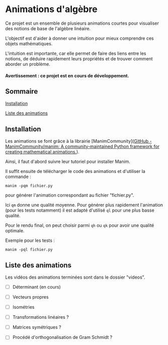 # Animations d'algèbre

Ce projet est un ensemble de plusieurs animations courtes pour visualiser des notions de base de l'algèbre linéaire.

L'objectif est d'aider à donner une intuition pour mieux comprendre ces objets mathématiques.

L'intuition est importante, car elle permet de faire des liens entre les notions, de déduire rapidement leurs propriétés et de trouver comment aborder un problème.

#### Avertissement : ce projet est en cours de développement.

## Sommaire

[Installation](#installation)

[Liste des animations](#animations)

## Installation<a name="installation"></a>

Les animations se font grâce à la librairie [ManimCommunity]([GitHub - ManimCommunity/manim: A community-maintained Python framework for creating mathematical animations.](https://github.com/ManimCommunity/manim)).

Ainsi, il faut d'abord suivre leur tutoriel pour installer Manim.

Il suffit ensuite de télécharger le code des animations et d'utiliser la commande :

```
manim -pqm fichier.py
```

pour générer l'animation correspondant au fichier "fichier.py".

Ici `qm` donne une qualité moyenne. Pour générer plus rapidement l'animation (pour les tests notamment) il est adapté d'utilisé `ql` pour une plus basse qualité.

Pour le rendu final, on peut choisir parmi `qh` ou `qk` pour avoir une qualité optimale.

Exemple pour les tests :

```
manim -pql fichier.py
```

## Liste des animations <a name="animations"></a>

Les vidéos des animations terminées sont dans le dossier "videos".

- [ ] Déterminant (en cours)

- [ ] Vecteurs propres

- [ ] Isométries

- [ ] Transformations linéaires ?

- [ ] Matrices symétriques ?

- [ ] Procédé d'orthogonalisation de Gram Schmidt ?
